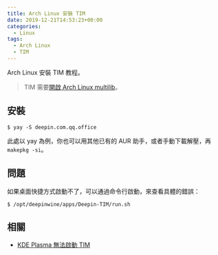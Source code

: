 ```yaml
---
title: Arch Linux 安裝 TIM
date: 2019-12-21T14:53:23+00:00
categories:
  - Linux
tags:
  - Arch Linux
  - TIM
---
```


Arch Linux 安裝 TIM 教程。

<!--more-->

> TIM 需要[開啟 Arch Linux multilib][1]。

## 安裝

```shell
$ yay -S deepin.com.qq.office
```

此處以 yay 為例，你也可以用其他已有的 AUR 助手，或者手動下載解壓，再 `makepkg -si`。

## 問題

如果桌面快捷方式啟動不了，可以通過命令行啟動，來查看具體的錯誤：

```shell
$ /opt/deepinwine/apps/Deepin-TIM/run.sh
```

## 相關

  * [KDE Plasma 無法啟動 TIM][2]

 [1]: /posts/archlinux/enable-multiib
 [2]: /posts/kde/tim-bad-window/
